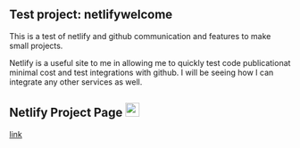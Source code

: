 ## Test project: **netlifywelcome**
This is a test of netlify and github communication and features to make small projects.


Netlify is a useful site to me in allowing me to quickly test code publicationat minimal cost and test integrations with github. I will be seeing how I can integrate any other services as well. 

## Netlify Project Page  <img src="https://www.netlify.com/v3/img/components/logomark.png" target="blank" width="25"/>
[link](https://warm-welcome-netlify.netlify.app/)

